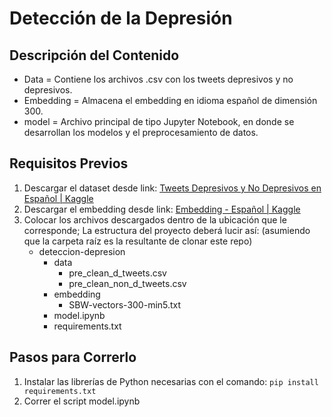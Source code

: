 
# Detección de la Depresión 

## Descripción del Contenido

* Data = Contiene los archivos .csv con los tweets depresivos y no depresivos.
* Embedding = Almacena el embedding en idioma español de dimensión 300.
* model = Archivo principal de tipo Jupyter Notebook, en donde se desarrollan los modelos y el preprocesamiento de datos.

## Requisitos Previos 
1. Descargar el dataset desde link: [Tweets Depresivos y No Depresivos en Español | Kaggle](https://www.kaggle.com/datasets/adrianapaola/tweets-depresivos-y-no-depresivos-en-espaol)
2. Descargar el embedding desde link: [Embedding - Español | Kaggle](https://www.kaggle.com/datasets/adrianapaola/embedding-espaol)
3. Colocar los archivos descargados dentro de la ubicación que le corresponde; La estructura del proyecto deberá lucir así: (asumiendo que la carpeta raíz es la resultante de clonar este repo)
	* deteccion-depresion
		* data 
			* pre_clean_d_tweets.csv
			* pre_clean_non_d_tweets.csv
		* embedding
			* SBW-vectors-300-min5.txt
		* model.ipynb
		* requirements.txt 
			
  

## Pasos para Correrlo
1. Instalar las librerías de Python necesarias con el comando:  `pip install requirements.txt`
2. Correr el script model.ipynb
